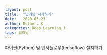 ```yaml
---
layout: post
title:  "딥러닝 시작하기"
date:   2020-03-23
author: Esther. K
categories: Deep Learning_1
tags: 딥러닝
---
```


파이썬(Python) 및 텐서플로우(tensoflow) 설치하기
